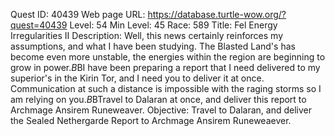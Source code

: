 Quest ID: 40439
Web page URL: https://database.turtle-wow.org/?quest=40439
Level: 54
Min Level: 45
Race: 589
Title: Fel Energy Irregularities II
Description: Well, this news certainly reinforces my assumptions, and what I have been studying. The Blasted Land's has become even more unstable, the energies within the region are beginning to grow in power.$B$BI have been preparing a report that I need delivered to my superior's in the Kirin Tor, and I need you to deliver it at once. Communication at such a distance is impossible with the raging storms so I am relying on you.$B$BTravel to Dalaran at once, and deliver this report to Archmage Ansirem Runeweaver.
Objective: Travel to Dalaran, and deliver the Sealed Nethergarde Report to Archmage Ansirem Runeweaever.

